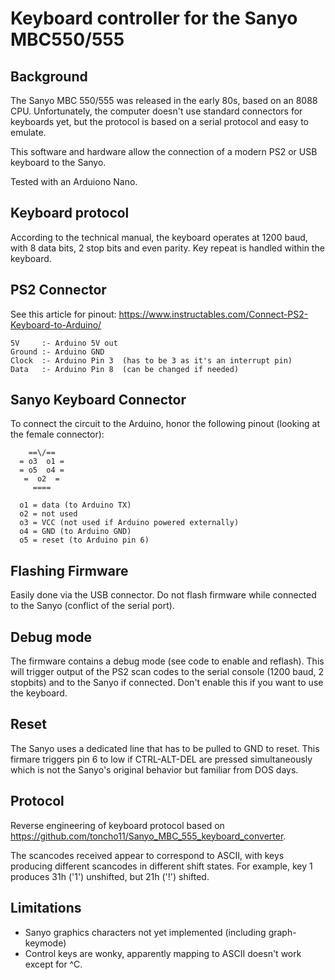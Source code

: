 # Keyboard controller for the Sanyo MBC550/555

## Background
The Sanyo MBC 550/555 was released in the early 80s, based on an 8088 CPU. Unfortunately, the computer doesn't use 
standard connectors for keyboards yet, but the protocol is based on a serial protocol and easy to emulate.

This software and hardware allow the connection of a modern PS2 or USB keyboard to the Sanyo.

Tested with an Arduiono Nano.

## Keyboard protocol
According to the technical manual, the keyboard operates at 1200 baud, with 8 data bits, 
2 stop bits and even parity. Key repeat is handled within the keyboard.

## PS2 Connector
See this article for pinout: https://www.instructables.com/Connect-PS2-Keyboard-to-Arduino/

```
5V     :- Arduino 5V out
Ground :- Arduino GND
Clock  :- Arduino Pin 3  (has to be 3 as it's an interrupt pin)
Data   :- Arduino Pin 8  (can be changed if needed)
```

## Sanyo Keyboard Connector
To connect the circuit to the Arduino, honor the following pinout (looking at the female connector):

```
    ==\/==   
  = o3  o1 =      
  = o5  o4 =
   =  o2  = 
     ====

  o1 = data (to Arduino TX)
  o2 = not used
  o3 = VCC (not used if Arduino powered externally)
  o4 = GND (to Arduino GND)
  o5 = reset (to Arduino pin 6) 
 ```

## Flashing Firmware
Easily done via the USB connector. Do not flash firmware while connected to the Sanyo (conflict of the serial port).

## Debug mode
The firmware contains a debug mode (see code to enable and reflash). This will trigger output of the PS2 scan codes
to the serial console (1200 baud, 2 stopbits) and to the Sanyo if connected. Don't enable this if you want to use
the keyboard.

## Reset
The Sanyo uses a dedicated line that has to be pulled to GND to reset. This firmare triggers pin 6 to low 
if CTRL-ALT-DEL are pressed simultaneously which is not the Sanyo's original behavior but familiar from DOS days.

## Protocol
Reverse engineering of keyboard protocol based on https://github.com/toncho11/Sanyo_MBC_555_keyboard_converter. 

The scancodes received appear to correspond to ASCII, with keys producing different scancodes in different 
shift states. For example, key 1 produces 31h ('1') unshifted, but 21h ('!') shifted. 

## Limitations
+ Sanyo graphics characters not yet implemented (including graph-keymode)
+ Control keys are wonky, apparently mapping to ASCII doesn't work except for ^C.
